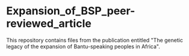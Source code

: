 # Expansion_of_BSP_peer-reviewed_article
This repository contains files from the publication entitled "The genetic legacy of the expansion of Bantu-speaking peoples in Africa".
